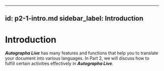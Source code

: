 ---
id: p2-1-intro.md
sidebar_label: Introduction
--------

# Introduction

**_Autographa Live_** has many features and functions that help you to translate your document into various languages. In Part 2, we will discuss how to fulfill certain activities effectively in **_Autographa Live_**.
